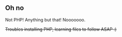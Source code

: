 ## Oh no

Not PHP! Anything but that! Nooooooo.

~~Troubles installing PHP, learning files to follow ASAP :)~~
